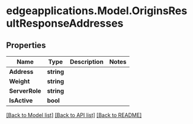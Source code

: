 # edgeapplications.Model.OriginsResultResponseAddresses

## Properties

Name | Type | Description | Notes
------------ | ------------- | ------------- | -------------
**Address** | **string** |  | 
**Weight** | **string** |  | 
**ServerRole** | **string** |  | 
**IsActive** | **bool** |  | 

[[Back to Model list]](../README.md#documentation-for-models) [[Back to API list]](../README.md#documentation-for-api-endpoints) [[Back to README]](../README.md)


